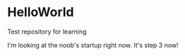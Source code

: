 # HelloWorld
Test repository for learning

I'm looking at the noob's startup right now.
It's step 3 now!
